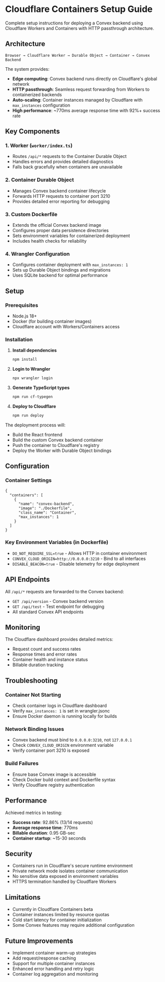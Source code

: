 # Cloudflare Containers Setup Guide

Complete setup instructions for deploying a Convex backend using Cloudflare Workers and Containers with HTTP passthrough architecture.

## Architecture

```
Browser → Cloudflare Worker → Durable Object → Container → Convex Backend
```

The system provides:
- **Edge computing**: Convex backend runs directly on Cloudflare's global network
- **HTTP passthrough**: Seamless request forwarding from Workers to containerized backends
- **Auto-scaling**: Container instances managed by Cloudflare with `max_instances` configuration
- **High performance**: ~770ms average response time with 92%+ success rate

## Key Components

### 1. Worker (`worker/index.ts`)
- Routes `/api/*` requests to the Container Durable Object
- Handles errors and provides detailed diagnostics
- Falls back gracefully when containers are unavailable

### 2. Container Durable Object
- Manages Convex backend container lifecycle
- Forwards HTTP requests to container port 3210
- Provides detailed error reporting for debugging

### 3. Custom Dockerfile
- Extends the official Convex backend image
- Configures proper data persistence directories
- Sets environment variables for containerized deployment
- Includes health checks for reliability

### 4. Wrangler Configuration
- Configures container deployment with `max_instances: 1`
- Sets up Durable Object bindings and migrations
- Uses SQLite backend for optimal performance

## Setup

### Prerequisites
- Node.js 18+
- Docker (for building container images)
- Cloudflare account with Workers/Containers access

### Installation

1. **Install dependencies**
   ```bash
   npm install
   ```

2. **Login to Wrangler**
   ```bash
   npx wrangler login
   ```

3. **Generate TypeScript types**
   ```bash
   npm run cf-typegen
   ```

4. **Deploy to Cloudflare**
   ```bash
   npm run deploy
   ```

The deployment process will:
- Build the React frontend
- Build the custom Convex backend container
- Push the container to Cloudflare's registry
- Deploy the Worker with Durable Object bindings

## Configuration

### Container Settings
```jsonc
{
  "containers": [
    {
      "name": "convex-backend",
      "image": "./Dockerfile",
      "class_name": "Container",
      "max_instances": 1
    }
  ]
}
```

### Key Environment Variables (in Dockerfile)
- `DO_NOT_REQUIRE_SSL=true` - Allows HTTP in container environment
- `CONVEX_CLOUD_ORIGIN=http://0.0.0.0:3210` - Bind to all interfaces
- `DISABLE_BEACON=true` - Disable telemetry for edge deployment

## API Endpoints

All `/api/*` requests are forwarded to the Convex backend:

- `GET /api/version` - Convex backend version
- `GET /api/test` - Test endpoint for debugging
- All standard Convex API endpoints

## Monitoring

The Cloudflare dashboard provides detailed metrics:
- Request count and success rates
- Response times and error rates
- Container health and instance status
- Billable duration tracking

## Troubleshooting

### Container Not Starting
- Check container logs in Cloudflare dashboard
- Verify `max_instances: 1` is set in wrangler.jsonc
- Ensure Docker daemon is running locally for builds

### Network Binding Issues
- Convex backend must bind to `0.0.0.0:3210`, not `127.0.0.1`
- Check `CONVEX_CLOUD_ORIGIN` environment variable
- Verify container port 3210 is exposed

### Build Failures
- Ensure base Convex image is accessible
- Check Docker build context and Dockerfile syntax
- Verify Cloudflare registry authentication

## Performance

Achieved metrics in testing:
- **Success rate**: 92.86% (13/14 requests)
- **Average response time**: 770ms
- **Billable duration**: 0.95 GB-sec
- **Container startup**: ~15-30 seconds

## Security

- Containers run in Cloudflare's secure runtime environment
- Private network mode isolates container communication
- No sensitive data exposed in environment variables
- HTTPS termination handled by Cloudflare Workers

## Limitations

- Currently in Cloudflare Containers beta
- Container instances limited by resource quotas
- Cold start latency for container initialization
- Some Convex features may require additional configuration

## Future Improvements

- Implement container warm-up strategies
- Add request/response caching
- Support for multiple container instances
- Enhanced error handling and retry logic
- Container log aggregation and monitoring